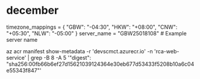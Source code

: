 # december
timezone_mappings = {
    "GBW": "-04:30",
    "HKW": "+08:00",
    "CNW": "+05:30",
    "NLW": "-05:00"
}
server_name = "GBW25018108"  # Example server name


az acr manifest show-metadata -r 'devscmct.azurecr.io' -n 'rca-web-service' | grep -B 8 -A 5 '"digest": "sha256:00fb66b6ef27d15621039124364e30eb677d53433f5208b10a6c04e55343f847"'
